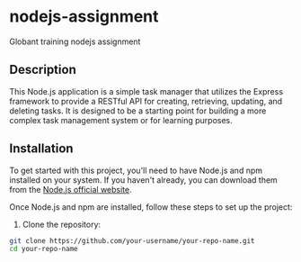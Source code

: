 # nodejs-assignment
Globant training nodejs assignment

## Description

This Node.js application is a simple task manager that utilizes the Express framework to provide a RESTful API for creating, retrieving, updating, and deleting tasks. It is designed to be a starting point for building a more complex task management system or for learning purposes.

## Installation

To get started with this project, you'll need to have Node.js and npm installed on your system. If you haven't already, you can download them from the [Node.js official website](https://nodejs.org/).

Once Node.js and npm are installed, follow these steps to set up the project:

1. Clone the repository:

```bash
git clone https://github.com/your-username/your-repo-name.git
cd your-repo-name

